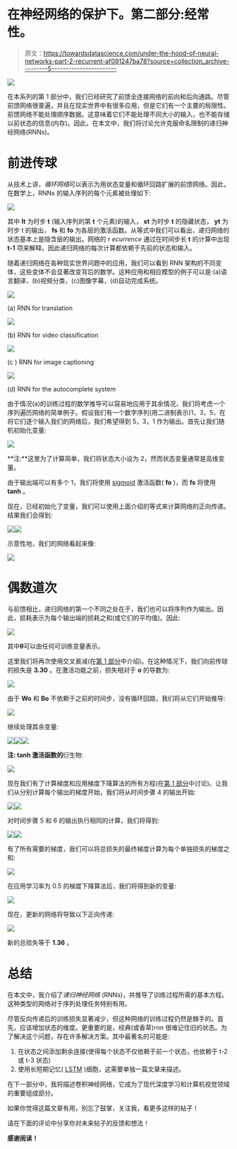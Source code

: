 # 在神经网络的保护下。第二部分:经常性。

> 原文：<https://towardsdatascience.com/under-the-hood-of-neural-networks-part-2-recurrent-af091247ba78?source=collection_archive---------5----------------------->

![](img/862e63cc547254c8b0de35b5da2c930f.png)

在本系列的第 1 部分中，我们已经研究了前馈全连接网络的前向和后向通路。尽管前馈网络很普遍，并且在现实世界中有很多应用，但是它们有一个主要的局限性。前馈网络不能处理顺序数据。这意味着它们不能处理不同大小的输入，也不能存储以前状态的信息(内存)。因此，在本文中，我们将讨论允许克服命名限制的递归神经网络(RNNs)。

# 前进传球

从技术上讲，*循环网络*可以表示为用状态变量和循环回路扩展的前馈网络。因此，在数学上，RNNs 的输入序列的每个元素被处理如下:

![](img/b9d6589421eef2cca4b8c4676501c6a6.png)

其中 **It** 为时步 **t** (输入序列的第 **t** 个元素)的输入， **st** 为时步 **t** 的隐藏状态， **yt** 为时步 t 的输出， **fs** 和 **fo** 为各层的激活函数。从等式中我们可以看出，递归网络的状态基本上是隐含层的输出。网络的 r *ecurrence* 通过在时间步长 **t** 的计算中出现 **t-1** 项来解释。因此递归网络的每次计算都依赖于先前的状态和输入。

随着递归网络在各种现实世界问题中的应用，我们可以看到 RNN 架构的不同变体，这些变体不会显著改变背后的数学。这种应用和相应模型的例子可以是:(a)语言翻译，(b)视频分类，(c)图像字幕，(d)自动完成系统。

![](img/33a2596060bc3a2d460c4e315119c347.png)

(a) RNN for translation

![](img/4d59bc3e6f3264f6b89a636ec435591f.png)

(b) RNN for video classification

![](img/120be624aaf4ab58950b205d49d7e114.png)

(c ) RNN for image captioning

![](img/d65ad1e19c05bbb6f5b03f9c3d3509e6.png)

(d) RNN for the autocomplete system

由于情况(a)的训练过程的数学推导可以容易地应用于其余情况，我们将考虑一个序列遍历网络的简单例子。假设我们有一个数字序列(用二进制表示)1，3，5，在将它们逐个输入我们的网络后，我们希望得到 5，3，1 作为输出。首先让我们随机初始化变量:

![](img/30c203a2ff1576c1c6192c1b9e376990.png)

**注:**这里为了计算简单，我们将状态大小设为 2，然而状态变量通常是高维变量。

由于输出端可以有多个 1，我们将使用 [sigmoid](https://en.wikipedia.org/wiki/Sigmoid_function) 激活函数( **fo** )，而 **fs** 将使用 **tanh** 。

现在，已经初始化了变量，我们可以使用上面介绍的等式来计算网络的正向传递。结果我们会得到:

![](img/03028fe12b29c9f48e7d4fbf5ff6c583.png)![](img/1c256e518c9950543d95cade25efef47.png)

示意性地，我们的网络看起来像:

![](img/0a7199f9af6cdb4569be824704605efa.png)

# 偶数道次

与前馈相比，递归网络的第一个不同之处在于，我们也可以将序列作为输出。因此，损耗表示为每个输出端的损耗之和(或它们的平均值)。因此:

![](img/d0be411b699f9722205f38c2bdb6bce2.png)

其中**θ**可以由任何可训练变量表示。

这里我们将再次使用交叉衰减(在[第 1 部分](/under-the-hood-of-neural-networks-part-1-fully-connected-5223b7f78528)中介绍)。在这种情况下，我们向前传球的损失是 **3.30** 。在激活功能之前，损失相对于 **o** 的导数为:

![](img/cf82d0595f7cd086d4eb0ba4bee7e6ae.png)

由于 **Wo** 和 **Bo** 不依赖于之前的时间步，没有循环回路，我们将从它们开始推导:

![](img/afdfcf3938f08dd854210e29c8e18311.png)

继续处理其余变量:

![](img/9d2fa0437fff09be2e5ede913450eda2.png)![](img/2b0fde932a49814b9a8e84e7a1283d31.png)![](img/dfce4c885e7fe559f96ee25a70193545.png)

**注: **tanh** 激活函数的**衍生物:

![](img/ee2f5a5499563823239b8e515f40df17.png)

现在我们有了计算梯度和应用梯度下降算法的所有方程(在[第 1 部分](/under-the-hood-of-neural-networks-part-1-fully-connected-5223b7f78528)中讨论)。让我们从分别计算每个输出的梯度开始，我们将从时间步骤 4 的输出开始:

![](img/f424a0cf635610b0bace365d26c78337.png)![](img/3c2f8753d796c623997c235f9eb9395e.png)

对时间步骤 5 和 6 的输出执行相同的计算，我们将得到:

![](img/d66b56c655e098fbed75535dca980701.png)![](img/91ae9ba806003d8f6f2862beaa312673.png)

有了所有需要的梯度，我们可以将总损失的最终梯度计算为每个单独损失的梯度之和:

![](img/657422214db378691fbbad647f329bb5.png)

在应用学习率为 0.5 的梯度下降算法后，我们将得到新的变量:

![](img/954be92169973d248d4730ba923a996b.png)

现在，更新的网络将导致以下正向传递:

![](img/cfa86ebb02ac624bba2cb371ebab6a2b.png)

新的总损失等于 **1.36** 。

# **总结**

在本文中，我介绍了*递归神经网络* (RNNs)，并推导了训练过程所需的基本方程。这种类型的网络对于序列处理任务特别有用。

尽管反向传递后的训练损失显著减少，但这种网络的训练过程仍然是棘手的。首先，应该增加状态的维度。更重要的是，经典(或香草)rnn 很难记住旧的状态。为了解决这个问题，存在许多解决方案。其中最著名的可能是:

1.  在状态之间添加剩余连接(使得每个状态不仅依赖于前一个状态，也依赖于 t-2 或 t-3 状态)
2.  使用长短期记忆( [LSTM](https://en.wikipedia.org/wiki/Long_short-term_memory) )细胞，这需要单独一篇文章来描述。

在下一部分中，我将描述卷积神经网络，它成为了现代深度学习和计算机视觉领域的重要组成部分。

如果你觉得这篇文章有用，别忘了鼓掌，关注我，看更多这样的帖子！

请在下面的评论中分享你对未来帖子的反馈和想法！

**感谢阅读！**